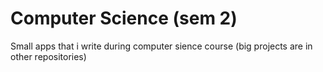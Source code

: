 # Computer Science (sem 2)
Small apps that i write during computer sience course (big projects are in other repositories)
